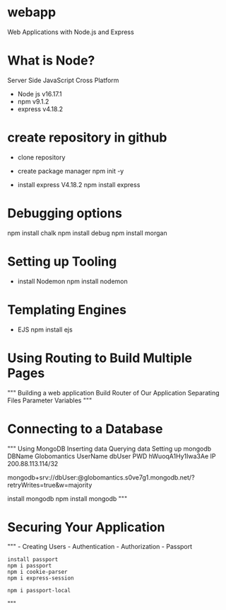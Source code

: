# webapp
Web Applications with Node.js and Express

# What is Node?
Server Side JavaScript
Cross Platform

- Node js v16.17.1
- npm v9.1.2
- express v4.18.2


# create repository in github
- clone repository
- create package manager
npm init -y

- install express V4.18.2
npm install express

# Debugging options
npm install chalk
npm install debug
npm install morgan

# Setting up Tooling
- install Nodemon
npm install nodemon

# Templating Engines
- EJS
npm install ejs

# Using Routing to Build Multiple Pages
"""
    Building a web application
    Build Router of Our Application
    Separating Files
    Parameter Variables
 """

# Connecting to a Database
"""
    Using MongoDB
    Inserting data
    Querying data
    Setting up mongodb
    DBName Globomantics
    UserName dbUser
    PWD hWuoqA1Hy1Iwa3Ae
    IP 200.88.113.114/32

   mongodb+srv://dbUser:<password>@globomantics.s0ve7g1.mongodb.net/?retryWrites=true&w=majority

   install mongodb
   npm install mongodb
 """

# Securing Your Application
"""
    - Creating Users
    - Authentication
    - Authorization
    - Passport

    install passport
    npm i passport
    npm i cookie-parser
    npm i express-session

    npm i passport-local
"""
